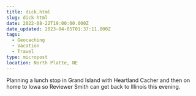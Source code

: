 ```yaml
---
title: dick.html
slug: dick-html
date: 2022-08-22T19:00:00.000Z
date_updated: 2023-04-05T01:37:11.000Z
tags: 
  - Geocaching
  - Vacation
  - Travel
type: micropost
location: North Platte, NE
---
```


Planning a lunch stop in Grand Island with Heartland Cacher and then on home to Iowa so Reviewer Smith can get back to Illinois this evening.
